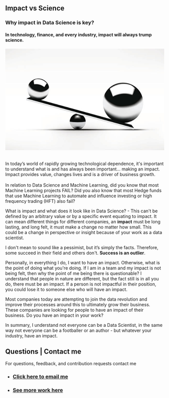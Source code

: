 ## **Impact vs Science**
### Why impact in Data Science is key? 

#### In technology, finance, and every industry, impact will always trump science. 

<img src="scale.jpg"/>

<br>
<br>
 
In today’s world of rapidly growing technological dependence, it's important to understand what is and has always been important... making an impact.
Impact provides value, changes lives and is a driver of business growth.  
<br>
In relation to Data Science and Machine Learning, did you know that most Machine Learning projects FAIL?  Did you also know that most Hedge funds that use Machine Learning to automate and influence investing or high frequency trading (HFT) also fail? 

What is impact and what does it look like in Data Science? - This can't be defined by an arbitrary value or by a specific event equating to impact. It can mean different things for different companies, an **impact** must be long lasting, and long felt, it must make a change no matter how small. This could be a change in perspective or insight because of your work as a data scientist. 

I don't mean to sound like a pessimist, but it’s simply the facts. Therefore, some succeed in their field and others don't. **Success is an outlier**. 

Personally, in everything I do, I want to have an impact. Otherwise, what is the point of doing what you're doing. If I am in a team and my impact is not being felt, then why the point of me being there is questionable? I understand that people in nature are different, but the fact still is in all you do, there must be an impact. If a person is not impactful in their position, you could lose it to someone else who will have an impact.  

Most companies today are attempting to join the data revolution and improve their processes around this to ultimately grow their business. These companies are looking for people to have an impact of their business. Do you have an impact in your work? 

In summary, I understand not everyone can be a Data Scientist, in the same way not everyone can be a footballer or an author - but whatever your industry, have an impact. 

## Questions | Contact me 
For questions, feedback, and contribution requests contact me
* ### [Click here to email me](mailto:contactmattithyahu@gmail.com) 
* ### [See more work here](https://mattithyahudata.github.io/)


